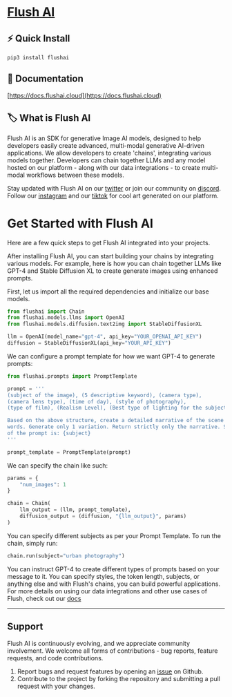 # [Flush AI](https://flushai.cloud)


## ⚡ Quick Install

`pip3 install flushai`

## 📖 Documentation

[https://docs.flushai.cloud](https://docs.flushai.cloud)

## 🏷 What is Flush AI

Flush AI is an SDK for generative Image AI models, designed to help developers easily create advanced, multi-modal generative AI-driven applications. We allow developers to create 'chains', integrating various models together. Developers can chain together LLMs and any model hosted on our platform - along with our data integrations - to create multi-modal workflows between these models.

Stay updated with Flush AI on our [twitter](https://twitter.com/flush_ai) or join our community on [discord](https://discord.gg/flushai). Follow our [instagram](https://www.instagram.com/flush.ai/) and our [tiktok](https://www.tiktok.com/@flush.ai) for cool art generated on our platform.

# Get Started with Flush AI
Here are a few quick steps to get Flush AI integrated into your projects.

After installing Flush AI, you can start building your chains by integrating various models. For example, here is how you can chain together LLMs like GPT-4 and Stable Diffusion XL to create generate images using enhanced prompts.

First, let us import all the required dependencies and initialize our base models.
```python
from flushai import Chain
from flushai.models.llms import OpenAI
from flushai.models.diffusion.text2img import StableDiffusionXL

llm = OpenAI(model_name="gpt-4", api_key="YOUR_OPENAI_API_KEY")
diffusion = StableDiffusionXL(api_key="YOUR_API_KEY")
```

We can configure a prompt template for how we want GPT-4 to generate prompts:
```python
from flushai.prompts import PromptTemplate

prompt = '''
(subject of the image), (5 descriptive keyword), (camera type), 
(camera lens type), (time of day), (style of photography), 
(type of film), (Realism Level), (Best type of lighting for the subject).

Based on the above structure, create a detailed narrative of the scene in 20 
words. Generate only 1 variation. Return strictly only the narrative. Subject 
of the prompt is: {subject}
'''

prompt_template = PromptTemplate(prompt)
```

We can specify the chain like such:

```python
params = {
    "num_images": 1
}

chain = Chain(
    llm_output = (llm, prompt_template),
    diffusion_output = (diffusion, "{llm_output}", params)
)
```

You can specify different subjects as per your Prompt Template. To run the chain, simply run:

```python
chain.run(subject="urban photography")
```

You can instruct GPT-4 to create different types of prompts based on your message to it. You can specify styles, the token length, subjects, or anything else and with Flush's chains, you can build powerful applications. For more details on using our data integrations and other use cases of Flush, check out our [docs](https://docs.flushai.cloud/introduction)

---
## Support
Flush AI is continuously evolving, and we appreciate community involvement. We welcome all forms of contributions - bug reports, feature requests, and code contributions.

1. Report bugs and request features by opening an [issue](https://github.com/flushai/flush/issues) on Github.
2. Contribute to the project by forking the repository and submitting a pull request with your changes.
